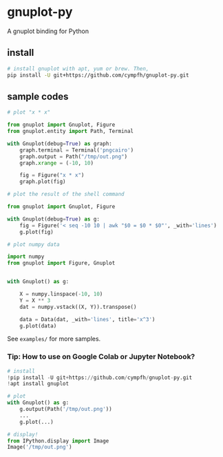 # gnuplot-py
A gnuplot binding for Python

## install

```bash
# install gnuplot with apt, yum or brew. Then,
pip install -U git+https://github.com/cympfh/gnuplot-py.git
```

## sample codes

```python
# plot "x * x"

from gnuplot import Gnuplot, Figure
from gnuplot.entity import Path, Terminal

with Gnuplot(debug=True) as graph:
    graph.terminal = Terminal('pngcairo')
    graph.output = Path("/tmp/out.png")
    graph.xrange = (-10, 10)

    fig = Figure("x * x")
    graph.plot(fig)
```


```python
# plot the result of the shell command

from gnuplot import Gnuplot, Figure

with Gnuplot(debug=True) as g:
    fig = Figure('< seq -10 10 | awk "$0 = $0 * $0"', _with='lines')
    g.plot(fig)
```

```python
# plot numpy data

import numpy
from gnuplot import Figure, Gnuplot


with Gnuplot() as g:

    X = numpy.linspace(-10, 10)
    Y = X ** 3
    dat = numpy.vstack((X, Y)).transpose()

    data = Data(dat, _with='lines', title='x^3')
    g.plot(data)
```

See `examples/` for more samples.

### Tip: How to use on Google Colab or Jupyter Notebook?

```python
# install
!pip install -U git+https://github.com/cympfh/gnuplot-py.git
!apt install gnuplot

# plot
with Gnuplot() as g:
    g.output(Path('/tmp/out.png'))
    ...
    g.plot(...)

# display!
from IPython.display import Image
Image('/tmp/out.png')    
```
